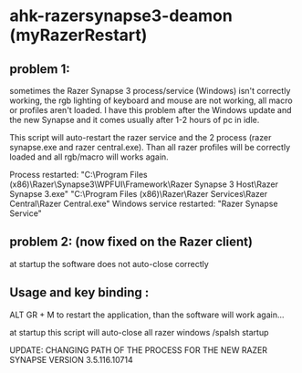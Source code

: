 # ahk-razersynapse3-deamon (myRazerRestart)

## problem 1: 
sometimes the Razer Synapse 3 process/service (Windows) isn't correctly working, the rgb lighting of keyboard and mouse are not working, all macro or profiles aren't loaded. I have this problem after the Windows update and the new Synapse and it comes usually after 1-2 hours of pc in idle.

This script will auto-restart the razer service and the 2 process (razer synapse.exe and razer central.exe). Than all razer profiles will be correctly loaded and all rgb/macro will works again.

Process restarted:
 "C:\Program Files (x86)\Razer\Synapse3\WPFUI\Framework\Razer Synapse 3 Host\Razer Synapse 3.exe"
 "C:\Program Files (x86)\Razer\Razer Services\Razer Central\Razer Central.exe"
Windows service restarted:
 "Razer Synapse Service"
 

## problem 2: (now fixed on the  Razer client)
at startup the software does not auto-close correctly

## Usage and key binding :

ALT GR + M 
to restart the application, than the software will work again...

at startup this script will auto-close all razer windows /spalsh startup 

UPDATE:
CHANGING PATH OF THE PROCESS FOR THE NEW RAZER SYNAPSE 
VERSION 3.5.116.10714
